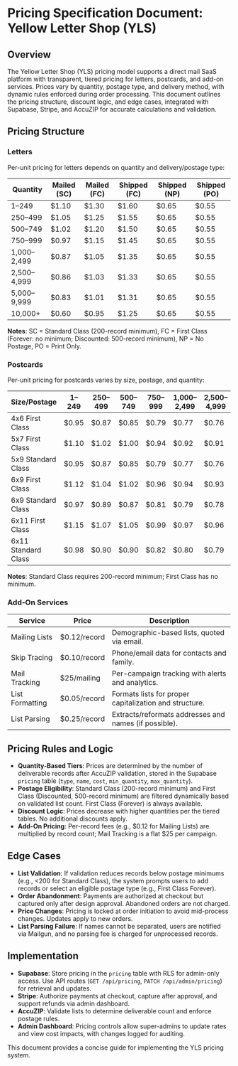 # **Pricing Specification Document: Yellow Letter Shop (YLS)**

## **Overview**

The Yellow Letter Shop (YLS) pricing model supports a direct mail SaaS platform with transparent, tiered pricing for letters, postcards, and add-on services. Prices vary by quantity, postage type, and delivery method, with dynamic rules enforced during order processing. This document outlines the pricing structure, discount logic, and edge cases, integrated with Supabase, Stripe, and AccuZIP for accurate calculations and validation.

## **Pricing Structure**

### **Letters**

Per-unit pricing for letters depends on quantity and delivery/postage type:

| Quantity | Mailed (SC) | Mailed (FC) | Shipped (FC) | Shipped (NP) | Shipped (PO) |
| ----- | ----- | ----- | ----- | ----- | ----- |
| 1–249 | $1.10 | $1.30 | $1.60 | $0.65 | $0.55 |
| 250–499 | $1.05 | $1.25 | $1.55 | $0.65 | $0.55 |
| 500–749 | $1.02 | $1.20 | $1.50 | $0.65 | $0.55 |
| 750–999 | $0.97 | $1.15 | $1.45 | $0.65 | $0.55 |
| 1,000–2,499 | $0.87 | $1.05 | $1.35 | $0.65 | $0.55 |
| 2,500–4,999 | $0.86 | $1.03 | $1.33 | $0.65 | $0.55 |
| 5,000–9,999 | $0.83 | $1.01 | $1.31 | $0.65 | $0.55 |
| 10,000+ | $0.60 | $0.95 | $1.25 | $0.65 | $0.55 |

**Notes**: SC \= Standard Class (200-record minimum), FC \= First Class (Forever: no minimum; Discounted: 500-record minimum), NP \= No Postage, PO \= Print Only.

### **Postcards**

Per-unit pricing for postcards varies by size, postage, and quantity:

| Size/Postage | 1–249 | 250–499 | 500–749 | 750–999 | 1,000–2,499 | 2,500–4,999 | 5,000–9,999 | 10,000+ |
| ----- | ----- | ----- | ----- | ----- | ----- | ----- | ----- | ----- |
| 4x6 First Class | $0.95 | $0.87 | $0.85 | $0.79 | $0.77 | $0.76 | $0.72 | $0.72 |
| 5x7 First Class | $1.10 | $1.02 | $1.00 | $0.94 | $0.92 | $0.91 | $0.90 | $0.90 |
| 5x9 Standard Class | $0.95 | $0.87 | $0.85 | $0.79 | $0.77 | $0.76 | $0.75 | $0.75 |
| 6x9 First Class | $1.12 | $1.04 | $1.02 | $0.96 | $0.94 | $0.93 | $0.89 | $0.89 |
| 6x9 Standard Class | $0.97 | $0.89 | $0.87 | $0.81 | $0.79 | $0.78 | $0.74 | $0.74 |
| 6x11 First Class | $1.15 | $1.07 | $1.05 | $0.99 | $0.97 | $0.96 | $0.92 | $0.92 |
| 6x11 Standard Class | $0.98 | $0.90 | $0.90 | $0.82 | $0.80 | $0.79 | $0.75 | $0.75 |

**Notes**: Standard Class requires 200-record minimum; First Class has no minimum.

### **Add-On Services**

| Service | Price | Description |
| ----- | ----- | ----- |
| Mailing Lists | $0.12/record | Demographic-based lists, quoted via email. |
| Skip Tracing | $0.10/record | Phone/email data for contacts and family. |
| Mail Tracking | $25/mailing | Per-campaign tracking with alerts and analytics. |
| List Formatting | $0.05/record | Formats lists for proper capitalization and structure. |
| List Parsing | $0.25/record | Extracts/reformats addresses and names (if possible). |

## **Pricing Rules and Logic**

* **Quantity-Based Tiers**: Prices are determined by the number of deliverable records after AccuZIP validation, stored in the Supabase `pricing` table (`type`, `name`, `cost`, `min_quantity`, `max_quantity`).  
* **Postage Eligibility**: Standard Class (200-record minimum) and First Class (Discounted, 500-record minimum) are filtered dynamically based on validated list count. First Class (Forever) is always available.  
* **Discount Logic**: Prices decrease with higher quantities per the tiered tables. No additional discounts apply.  
* **Add-On Pricing**: Per-record fees (e.g., $0.12 for Mailing Lists) are multiplied by record count; Mail Tracking is a flat $25 per campaign.

## **Edge Cases**

* **List Validation**: If validation reduces records below postage minimums (e.g., \<200 for Standard Class), the system prompts users to add records or select an eligible postage type (e.g., First Class Forever).  
* **Order Abandonment**: Payments are authorized at checkout but captured only after design approval. Abandoned orders are not charged.  
* **Price Changes**: Pricing is locked at order initiation to avoid mid-process changes. Updates apply to new orders.  
* **List Parsing Failure**: If names cannot be separated, users are notified via Mailgun, and no parsing fee is charged for unprocessed records.

## **Implementation**

* **Supabase**: Store pricing in the `pricing` table with RLS for admin-only access. Use API routes (`GET /api/pricing`, `PATCH /api/admin/pricing`) for retrieval and updates.  
* **Stripe**: Authorize payments at checkout, capture after approval, and support refunds via admin dashboard.  
* **AccuZIP**: Validate lists to determine deliverable count and enforce postage rules.  
* **Admin Dashboard**: Pricing controls allow super-admins to update rates and view cost impacts, with changes logged for auditing.

This document provides a concise guide for implementing the YLS pricing system.


